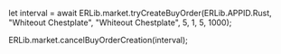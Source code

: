 let interval = await ERLib.market.tryCreateBuyOrder(ERLib.APPID.Rust, "Whiteout Chestplate", "Whiteout Chestplate", 5, 1, 5, 1000);

ERLib.market.cancelBuyOrderCreation(interval);
